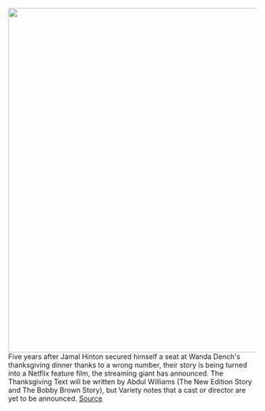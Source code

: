 <img src='https://cdn.vox-cdn.com/thumbor/myWa_htRWXX7-uOH6_U-HB8QvqE=/0x0:1210x907/1200x800/filters:focal(317x199:509x391)/cdn.vox-cdn.com/uploads/chorus_image/image/70222917/image003.0.jpg' width='700px' /><br/>
Five years after Jamal Hinton secured himself a seat at Wanda Dench's thanksgiving dinner thanks to a wrong number, their story is being turned into a Netflix feature film, the streaming giant has announced. The Thanksgiving Text will be written by Abdul Williams (The New Edition Story and The Bobby Brown Story), but Variety notes that a cast or director are yet to be announced.
<a href='https://www.theverge.com/2021/12/3/22815541/netflix-thanksgiving-mom-viral-twitter-thread-feature-film'> Source <a/>